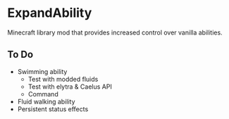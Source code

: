 # ExpandAbility
Minecraft library mod that provides increased control over vanilla abilities.

## To Do
- Swimming ability
  - Test with modded fluids
  - Test with elytra & Caelus API
  - Command
- Fluid walking ability
- Persistent status effects
